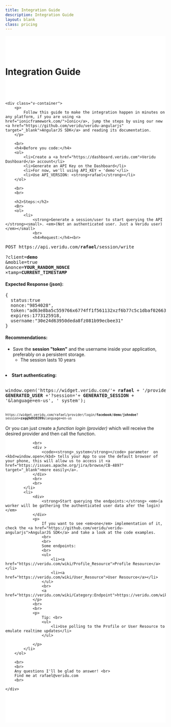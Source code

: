 ```yaml
---
title: Integration Guide
description: Integration Guide
layout: blank
class: pricing
---
```


<div class="v-row" style="background:white;  padding-top:2em; padding-bottom: 6em;">
	<h1 class="text-center" style="padding-bottom: 2em; padding-top:1em">Integration Guide</h1>

	<div class="v-container">
		<p>
			Follow this guide to make the integration happen in minutes on any platform, if you are using <a href="ionicframework.com/">Ionic</a>, jump the steps by using our new <a href="https://github.com/veridu/veridu-angularjs" target="_blank">AngularJS SDK</a> and reading its documentation.
		</p>

		<br>
		<h4>Before you code:</h4>
		<ol>
			<li>Create a <a href="https://dashboard.veridu.com">Veridu Dashboard</a> account</li>
			<li>Generate an API Key on the Dashboard</li>
			<li>For now, we'll using API_KEY = 'demo'</li>
			<li>Use API_VERSION: <strong>rafael</strong></li>
		</ol>

		<br>
		<br>

		<h2>Steps:</h2>
		<Br>
		<ol>
			<li>
				<strong>Generate a session/user to start querying the API </strong><small>. <em>(Not an authenticated user. Just a Veridu user)</em></small>
				<br>
				<h4>Request:</h4><br>
<pre>
POST https://api.veridu.com/<strong>rafael</strong>/session/write

?client=<strong>demo</strong>
&mobile=true
&nonce=<strong>YOUR_RANDOM_NONCE</strong>
&timestamp=<strong>CURRENT_TIMESTAMP</strong></pre>
<h4>Expected Response (json):</h4>
<pre>{
  status:true
  nonce:"9854028",
  token:"ad63e8ba5c559766x6774ff1f561132xzf6b77c5c1dbaf02663a0af3ada12b289",
  expires:1773125918,
  username:"30e24d63950deda8fz081b99ecbee31"
}</pre>
				<h4>Recommendations:</h4>
				<ul>
					<li>
						Save the <strong>session "token"</strong> and the username inside your application, preferably on a persistent storage.
						<ul>
							<li>The session lasts 10 years</li>
						</ul>
					</li>
				</ul>
				<br>
			</li>
			<li>
				<strong>Start authenticating: </strong>
				<br>
				<br>
<pre>window.open('https://widget.veridu.com/'+ <strong>rafael</strong> + '/provider/login/'+ <strong>provider</strong>/<strong>demo</strong>/'+
<strong>GENERATED_USER</strong> +'?session='+ <strong>GENERATED_SESSION</strong> +
'&amp;language=en-us', '_system');</pre>
				<br>
				<code><small>https://widget.veridu.com/rafael/provider/login/<strong>facebook</strong>/<strong>demo</strong>/<strong>johndoe</strong>?session=<strong>zxqq9d938399</strong>&language=en-us</small></code>
				<br>
				<br>
				<div >
					Or you can just create a <em>function login (provider)</em> which will receive the desired provider and then call the function.
				</div>

				<br>
				<div >
					<code><strong>_system</strong></code> parameter  on <kbd>window.open</kbd> tells your App to use the default browser of your phone, this will allow us to access it <a href="https://issues.apache.org/jira/browse/CB-4897" target="_blank">more easily</a>.
				</div>
				<br>
				<br>
			</li>
			<li>
				<div>
					<strong>Start querying the endpoints:</strong> <em>(a worker will be gathering the authenticated user data afer the login)</em>
				</div>
				<p>
					If you want to see <em>one</em> implementation of it, check the <a href="https://github.com/veridu/veridu-angularjs">AngularJS SDK</a> and take a look at the code examples.
					<br>
					<br>
					Some endpoints:
					<br>
					<ul>
						<li><a href="https://veridu.com/wiki/Profile_Resource">Profile Resource</a></li>
						<li><a href="https://veridu.com/wiki/User_Resource">User Resource</a></li>
					</ul>
					<br>
					<a href="https://veridu.com/wiki/Category:Endpoint">https://veridu.com/wiki/Category:Endpoint</a>
				</p>
				<br>
				<br>
				<p>
					Tip: <br>
					<ul>
						<li>Use polling to the Profile or User Resource to emulate realtime updates</li>
					</ul>

				</p>
			</li>
		</ol>

		<br>
		<br>
		Any questions I'll be glad to answer! <br>
		Find me at rafael@veridu.com
		<br>

	</div>

</div>
